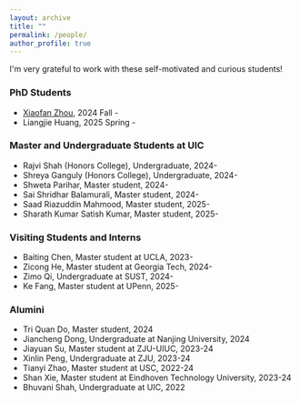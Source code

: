 ```yaml
---
layout: archive
title: ""
permalink: /people/
author_profile: true
---
```

I'm very grateful to work with these self-motivated and curious students!

### PhD Students 
- [Xiaofan Zhou](https://alearzhou.github.io/), 2024 Fall - 
- Liangjie Huang, 2025 Spring -

### Master and Undergraduate Students at UIC
- Rajvi Shah (Honors College), Undergraduate, 2024-
- Shreya Ganguly (Honors College), Undergraduate, 2024-
- Shweta Parihar, Master student, 2024-
- Sai Shridhar Balamurali, Master student, 2024-
- Saad Riazuddin Mahmood, Master student, 2025-
- Sharath Kumar Satish Kumar, Master student, 2025-
  
### Visiting Students and Interns
- Baiting Chen, Master student at UCLA, 2023-
- Zicong He, Master student at Georgia Tech, 2024-
- Zimo Qi, Undergraduate at SUST, 2024-
- Ke Fang, Master student at UPenn, 2025-

### Alumini
- Tri Quan Do, Master student, 2024
- Jiancheng Dong, Undergraduate at Nanjing University, 2024
- Jiayuan Su, Master student at ZJU-UIUC, 2023-24
- Xinlin Peng, Undergraduate at ZJU, 2023-24
- Tianyi Zhao, Master student at USC, 2022-24
- Shan Xie, Master student at Eindhoven Technology University, 2023-24
- Bhuvani Shah, Undergraduate at UIC, 2022
